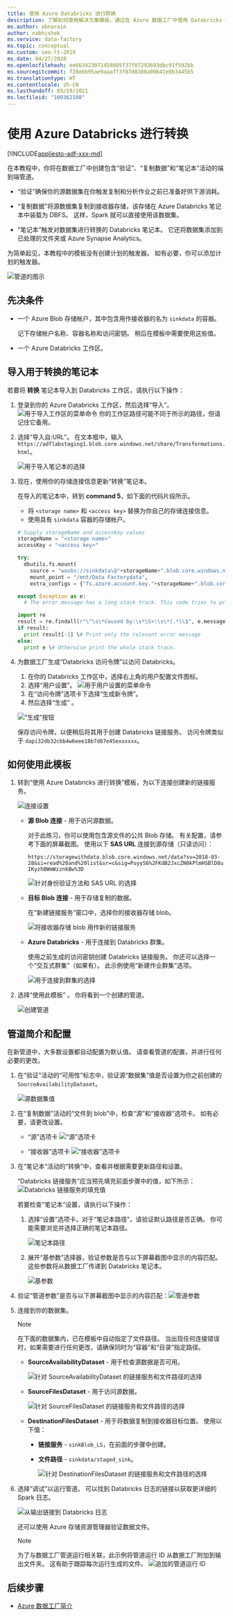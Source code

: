 ```yaml
---
title: 使用 Azure Databricks 进行转换
description: 了解如何使用解决方案模板，通过在 Azure 数据工厂中使用 Databricks 笔记本转换数据。
ms.author: abnarain
author: nabhishek
ms.service: data-factory
ms.topic: conceptual
ms.custom: seo-lt-2019
ms.date: 04/27/2020
ms.openlocfilehash: ee663423071458605f37f07293693dbc91f592bb
ms.sourcegitcommit: f28ebb95ae9aaaff3f87d8388a09b41e0b3445b5
ms.translationtype: HT
ms.contentlocale: zh-CN
ms.lasthandoff: 03/29/2021
ms.locfileid: "100362108"
---
```

# <a name="transformation-with-azure-databricks"></a>使用 Azure Databricks 进行转换

[!INCLUDE[appliesto-adf-xxx-md](includes/appliesto-adf-xxx-md.md)]

在本教程中，你将在数据工厂中创建包含“验证”、“复制数据”和“笔记本”活动的端到端管道。  

- “验证”确保你的源数据集在你触发复制和分析作业之前已准备好供下游消耗。

- “复制数据”将源数据集复制到接收器存储，该存储在 Azure Databricks 笔记本中装载为 DBFS。 这样，Spark 就可以直接使用该数据集。

- “笔记本”触发对数据集进行转换的 Databricks 笔记本。 它还将数据集添加到已处理的文件夹或 Azure Synapse Analytics。

为简单起见，本教程中的模板没有创建计划的触发器。 如有必要，你可以添加计划的触发器。

![管道的图示](media/solution-template-Databricks-notebook/pipeline-example.png)

## <a name="prerequisites"></a>先决条件

- 一个 Azure Blob 存储帐户，其中包含用作接收器的名为 `sinkdata` 的容器。

  记下存储帐户名称、容器名称和访问密钥。 稍后在模板中需要使用这些值。

- 一个 Azure Databricks 工作区。

## <a name="import-a-notebook-for-transformation"></a>导入用于转换的笔记本

若要将 **转换** 笔记本导入到 Databricks 工作区，请执行以下操作：

1. 登录到你的 Azure Databricks 工作区，然后选择“导入”。
       ![用于导入工作区的菜单命令](media/solution-template-Databricks-notebook/import-notebook.png) 你的工作区路径可能不同于所示的路径，但请记住它备用。
1. 选择“导入自:URL”。 在文本框中，输入 `https://adflabstaging1.blob.core.windows.net/share/Transformations.html`。

   ![用于导入笔记本的选择](media/solution-template-Databricks-notebook/import-from-url.png)

1. 现在，使用你的存储连接信息更新“转换”笔记本。

   在导入的笔记本中，转到 **command 5**，如下面的代码片段所示。

   - 将 `<storage name>` 和 `<access key>` 替换为你自己的存储连接信息。
   - 使用具有 `sinkdata` 容器的存储帐户。

    ```python
    # Supply storageName and accessKey values  
    storageName = "<storage name>"  
    accessKey = "<access key>"  

    try:  
      dbutils.fs.mount(  
        source = "wasbs://sinkdata\@"+storageName+".blob.core.windows.net/",  
        mount_point = "/mnt/Data Factorydata",  
        extra_configs = {"fs.azure.account.key."+storageName+".blob.core.windows.net": accessKey})  

    except Exception as e:  
      # The error message has a long stack track. This code tries to print just the relevant line indicating what failed.

    import re
    result = re.findall(r"\^\s\*Caused by:\s*\S+:\s\*(.*)\$", e.message, flags=re.MULTILINE)
    if result:
      print result[-1] \# Print only the relevant error message
    else:  
      print e \# Otherwise print the whole stack trace.  
    ```

1. 为数据工厂生成“Databricks 访问令牌”以访问 Databricks。
   1. 在你的 Databricks 工作区中，选择右上角的用户配置文件图标。
   1. 选择“用户设置”。
    ![用于用户设置的菜单命令](media/solution-template-Databricks-notebook/user-setting.png)
   1. 在“访问令牌”选项卡下选择“生成新令牌”。
   1. 然后选择“生成”  。

    ![“生成”按钮](media/solution-template-Databricks-notebook/generate-new-token.png)

   保存访问令牌，以便稍后将其用于创建 Databricks 链接服务。 访问令牌类似于 `dapi32db32cbb4w6eee18b7d87e45exxxxxx`。

## <a name="how-to-use-this-template"></a>如何使用此模板

1. 转到“使用 Azure Databricks 进行转换”模板，为以下连接创建新的链接服务。

   ![连接设置](media/solution-template-Databricks-notebook/connections-preview.png)

    - **源 Blob 连接** - 用于访问源数据。

       对于此练习，你可以使用包含源文件的公共 Blob 存储。 有关配置，请参考下面的屏幕截图。 使用以下 **SAS URL** 连接到源存储（只读访问）：

       `https://storagewithdata.blob.core.windows.net/data?sv=2018-03-28&si=read%20and%20list&sr=c&sig=PuyyS6%2FKdB2JxcZN0kPlmHSBlD8uIKyzhBWmWzznkBw%3D`

        ![针对身份验证方法和 SAS URL 的选择](media/solution-template-Databricks-notebook/source-blob-connection.png)

    - **目标 Blob 连接** - 用于存储复制的数据。

       在“新建链接服务”窗口中，选择你的接收器存储 blob。

       ![将接收器存储 blob 用作新的链接服务](media/solution-template-Databricks-notebook/destination-blob-connection.png)

    - **Azure Databricks** - 用于连接到 Databricks 群集。

        使用之前生成的访问密钥创建 Databricks 链接服务。 你还可以选择一个“交互式群集”（如果有）。 此示例使用“新建作业群集”选项。

        ![用于连接到群集的选择](media/solution-template-Databricks-notebook/databricks-connection.png)

1. 选择“使用此模板”  。 你将看到一个创建的管道。

    ![创建管道](media/solution-template-Databricks-notebook/new-pipeline.png)

## <a name="pipeline-introduction-and-configuration"></a>管道简介和配置

在新管道中，大多数设置都自动配置为默认值。 请查看管道的配置，并进行任何必要的更改。

1. 在“验证”活动的“可用性”标志中，验证源“数据集”值是否设置为你之前创建的 `SourceAvailabilityDataset`。

   ![源数据集值](media/solution-template-Databricks-notebook/validation-settings.png)

1. 在“复制数据”活动的“文件到 blob”中，检查“源”和“接收器”选项卡。 如有必要，请更改设置。

   - “源”选项卡 ![“源”选项卡](media/solution-template-Databricks-notebook/copy-source-settings.png)

   - “接收器”选项卡 ![“接收器”选项卡](media/solution-template-Databricks-notebook/copy-sink-settings.png)

1. 在“笔记本”活动的“转换”中，查看并根据需要更新路径和设置。

   “Databricks 链接服务”应当预先填充前面步骤中的值，如下所示：![Databricks 链接服务的填充值](media/solution-template-Databricks-notebook/notebook-activity.png)

   若要检查“笔记本”设置，请执行以下操作：
  
    1. 选择“设置”选项卡。对于“笔记本路径”，请验证默认路径是否正确。 你可能需要浏览并选择正确的笔记本路径。

       ![笔记本路径](media/solution-template-Databricks-notebook/notebook-settings.png)

    1. 展开“基参数”选择器，验证参数是否与以下屏幕截图中显示的内容匹配。 这些参数将从数据工厂传递到 Databricks 笔记本。

       ![基参数](media/solution-template-Databricks-notebook/base-parameters.png)

1. 验证“管道参数”是否与以下屏幕截图中显示的内容匹配：![管道参数](media/solution-template-Databricks-notebook/pipeline-parameters.png)

1. 连接到你的数据集。

    >[!NOTE]
    >在下面的数据集内，已在模板中自动指定了文件路径。 当出现任何连接错误时，如果需要进行任何更改，请确保同时为“容器”和“目录”指定路径。

   - **SourceAvailabilityDataset** - 用于检查源数据是否可用。

     ![针对 SourceAvailabilityDataset 的链接服务和文件路径的选择](media/solution-template-Databricks-notebook/source-availability-dataset.png)

   - **SourceFilesDataset** - 用于访问源数据。

       ![针对 SourceFilesDataset 的链接服务和文件路径的选择](media/solution-template-Databricks-notebook/source-file-dataset.png)

   - **DestinationFilesDataset** - 用于将数据复制到接收器目标位置。 使用以下值：

     - **链接服务** - `sinkBlob_LS`，在前面的步骤中创建。

     - **文件路径** - `sinkdata/staged_sink`。

       ![针对 DestinationFilesDataset 的链接服务和文件路径的选择](media/solution-template-Databricks-notebook/destination-dataset.png)

1. 选择“调试”以运行管道。 可以找到 Databricks 日志的链接以获取更详细的 Spark 日志。

    ![从输出链接到 Databricks 日志](media/solution-template-Databricks-notebook/pipeline-run-output.png)

    还可以使用 Azure 存储资源管理器验证数据文件。

    > [!NOTE]
    > 为了与数据工厂管道运行相关联，此示例将管道运行 ID 从数据工厂附加到输出文件夹。 这有助于跟踪每次运行生成的文件。
    > ![追加的管道运行 ID](media/solution-template-Databricks-notebook/verify-data-files.png)

## <a name="next-steps"></a>后续步骤

- [Azure 数据工厂简介](introduction.md)
